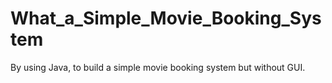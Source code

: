 # What_a_Simple_Movie_Booking_System
By using Java, to build a simple movie booking system but without GUI.
